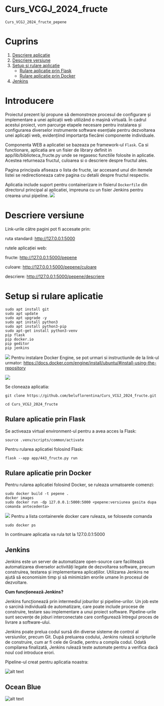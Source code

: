 # Curs_VCGJ_2024_fructe

 ```Curs_VCGJ_2024_fructe_pepene```

# Cuprins

1. [Descriere aplicatie](#descriere-aplicatie)
2. [Descriere versiune](#descriere-versiune)
3. [Setup si rulare aplicatie](#configurare)
   - [Rulare aplicatie prin Flask](#rulare-aplicatie-prin-flask)
   - [Rulare aplicatie prin Docker](#rulare-aplicatie-prin-docker)
4. [Jenkins](#Jenkins)

# Introducere

Proiectul prezent își propune să demonstreze procesul de configurare și implementare a unei aplicații web utilizând o mașină virtuală. În cadrul acestui proiect, vom parcurge etapele necesare pentru instalarea și configurarea diverselor instrumente software esențiale pentru dezvoltarea unei aplicații web, evidențiind importanța fiecărei componente individuale.

Componenta WEB a aplicatiei se bazeaza pe framework-ul `Flask`.
Ca si functionare, aplicatia are un fisier de library definit in app/lib/biblioteca_fructe.py unde se regasesc functiile folosite in aplicatie. Acestea returneaza fructul, culoarea si o descriere despre fructul ales.

Pagina principala afiseaza o lista de fructe, iar accesand unul din itemele listei se redirectioneaza catre pagina cu detalii despre fructul respectiv.

Aplicatia include suport pentru containerizare in fisierul `Dockerfile`  din directorul principal al aplicatiei, impreuna cu un fisier Jenkins pentru crearea unui pipeline.
![](app/Img/dockerfile.png)
# Descriere versiune
 Link-urile către pagini pot fi accesate prin:

ruta standard: http://127.0.0.1:5000

rutele aplicației web:

fructe: http://127.0.0.1:5000/pepene

culoare: http://127.0.0.1:5000/pepene/culoare

descriere: http://127.0.0.1:5000/pepene/descriere


# Setup si rulare aplicatie


```
sudo apt install git
sudo apt update
sudo apt upgrade -y
sudo apt install python3
sudo apt install python3-pip
sudo apt-get install python3-venv
pip flask
pip docker.io
pip geditor
pip jenkins

```
![](app/Img/versgit+gedit.png)
Pentru instalare Docker Engine, se pot urmari si instructiunile de la link-ul urmator:
https://docs.docker.com/engine/install/ubuntu/#install-using-the-repository

![](app/Img/dockervers.png)




Se cloneaza aplicatia:

```
git clone https://github.com/beluflorentina/Curs_VCGJ_2024_fructe.git

cd Curs_VCGJ_2024_fructe
```
## Rulare aplicatie prin Flask

Se activeaza virtual environment-ul pentru a avea acces la Flask:

```
source .venv/scripts/common/activate
```

Pentru rularea aplicatiei folosind Flask:
```
flask --app app/443_fructe.py run
```

## Rulare aplicatie prin Docker

Pentru rularea aplicatiei folosind Docker, se ruleaza urmatoarele comenzi:

```
sudo docker build -t pepene .
docker images 
sudo docker run -dp 127.0.0.1:5000:5000 <pepene:versiunea gasita dupa comanda antecedenta>
```
![](app/Img/dockerbuild+images.png)
Pentru a lista containerele docker care ruleaza, se foloseste comanda
```
sudo docker ps
```



In continuare aplicatia va rula tot la 127.0.0.1:5000

## Jenkins

Jenkins este un server de automatizare open-source care facilitează automatizarea diverselor activități legate de dezvoltarea software, precum construirea, testarea și implementarea aplicațiilor. Utilizarea Jenkins ne ajută să economisim timp și să minimizăm erorile umane în procesul de dezvoltare.

**Cum funcționează Jenkins?**

Jenkins funcționează prin intermediul joburilor și pipeline-urilor. Un job este o sarcină individuală de automatizare, care poate include procese de construire, testare sau implementare a unui proiect software. Pipeline-urile sunt secvențe de joburi interconectate care configurează întregul proces de livrare a software-ului.

Jenkins poate prelua codul sursă din diverse sisteme de control al versiunilor, precum Git. După preluarea codului, Jenkins rulează scripturile de construire, cum ar fi cele de Gradle, pentru a compila codul. Odată compilarea finalizată, Jenkins rulează teste automate pentru a verifica dacă noul cod introduce erori.

Pipeline-ul creat pentru aplicatia noastra:


![alt text](app/Img/jenkinspipe.png)

## Ocean Blue

![alt text](app/Img/blueocean.png)


